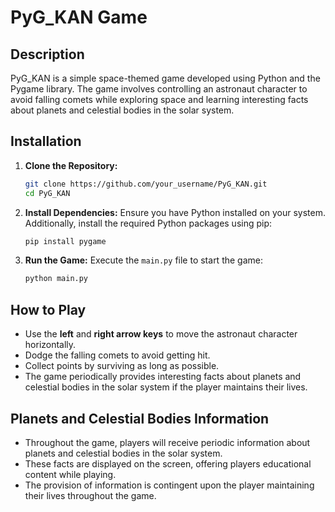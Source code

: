 # PyG_KAN Game

## Description
PyG_KAN is a simple space-themed game developed using Python and the Pygame library. The game involves controlling an astronaut character to avoid falling comets while exploring space and learning interesting facts about planets and celestial bodies in the solar system.

## Installation
1. **Clone the Repository:**
    ```bash
    git clone https://github.com/your_username/PyG_KAN.git
    cd PyG_KAN
    ```

2. **Install Dependencies:**
    Ensure you have Python installed on your system. Additionally, install the required Python packages using pip:
    ```bash
    pip install pygame
    ```

3. **Run the Game:**
    Execute the `main.py` file to start the game:
    ```bash
    python main.py
    ```

## How to Play
- Use the **left** and **right arrow keys** to move the astronaut character horizontally.
- Dodge the falling comets to avoid getting hit.
- Collect points by surviving as long as possible.
- The game periodically provides interesting facts about planets and celestial bodies in the solar system if the player maintains their lives.

## Planets and Celestial Bodies Information
- Throughout the game, players will receive periodic information about planets and celestial bodies in the solar system.
- These facts are displayed on the screen, offering players educational content while playing.
- The provision of information is contingent upon the player maintaining their lives throughout the game.
